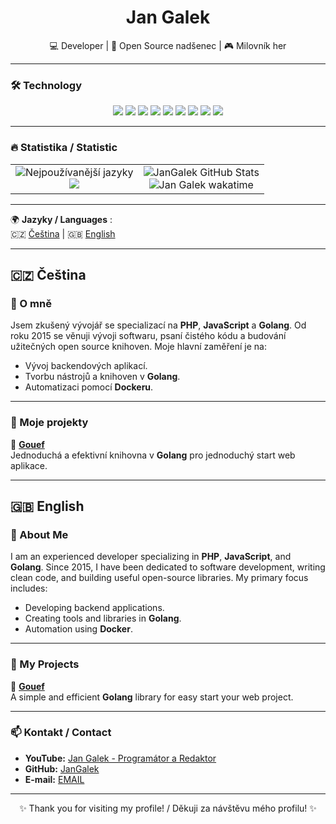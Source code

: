 <h1 align="center">Jan Galek</h1>
<p align="center">💻 Developer | 🚀 Open Source nadšenec | 🎮 Milovník her </p>

---

### 🛠️ Technology

<div align="center">
  <img src="https://img.shields.io/badge/Code-Go-blue?style=for-the-badge&logo=go" />
  <img src="https://img.shields.io/badge/Code-PHP-blue?style=for-the-badge&logo=php" />
  <img src="https://img.shields.io/badge/Code-JavaScript-yellow?style=for-the-badge&logo=javascript" />
  <img src="https://img.shields.io/badge/Code-TypeScript-blue?style=for-the-badge&logo=typescript" />
  <img src="https://img.shields.io/badge/Code-ReactJS-blue?style=for-the-badge&logo=react" />
  <img src="https://img.shields.io/badge/Tools-Docker-blue?style=for-the-badge&logo=docker" />
  <img src="https://img.shields.io/badge/Editor-PHPStorm-purple?style=for-the-badge&logo=phpstorm" />
  <img src="https://img.shields.io/badge/Editor-GoLand-purple?style=for-the-badge&logo=goland" />
  <img src="https://img.shields.io/badge/OS-Fedora-blue?style=for-the-badge&logo=fedora" />
</div>

---

### 🔥 Statistika / Statistic

<div align="center">
  <table border="0" style="border-collapse: collapse; border: none;">
    <tr  border="0">
      <td align="center" border="0" valign="top">
        <img src="https://github-readme-stats.vercel.app/api/top-langs/?username=JanGalek&layout=compact&theme=vue-dark&hide_border=true&show_icons=true&langs_count=6" alt="Nejpoužívanější jazyky" />
        <br />
        <img src="https://github-readme-streak-stats-red-chi.vercel.app/?user=JanGalek&theme=vue-dark&hide_border=true&short_numbers=true" />
      </td>
      <td align="center" border="0" valign="top">
        <img src="https://github-readme-stats.vercel.app/api?username=JanGalek&show_icons=true&theme=vue-dark&hide_border=true&rank_icon=github&include_all_commits=true&show=reviews,prs_merged,prs_merged_percentage" alt="JanGalek GitHub Stats" />
        <br />
        <img src="https://github-readme-stats.vercel.app/api/wakatime?username=JanGalek" alt="Jan Galek wakatime" />
      </td>
    </tr>
  </table>
</div>


---


🌍 **Jazyky / Languages** :  
🇨🇿  [Čeština](#-čeština) | 🇬🇧  [English](#-english)


---

## 🇨🇿 Čeština

### 🌟 O mně

Jsem zkušený vývojář se specializací na **PHP**, **JavaScript** a **Golang**. Od roku 2015 se věnuji vývoji softwaru, psaní čistého kódu a budování užitečných open source knihoven. Moje hlavní zaměření je na:

- Vývoj backendových aplikací.  
- Tvorbu nástrojů a knihoven v **Golang**.  
- Automatizaci pomocí **Dockeru**.  

---

### 🚀 Moje projekty

🔧 **[Gouef](https://github.com/gouef)**  
Jednoduchá a efektivní knihovna v **Golang** pro jednoduchý start web aplikace.


---


## 🇬🇧 English

### 🌟 About Me

I am an experienced developer specializing in **PHP**, **JavaScript**, and **Golang**. Since 2015, I have been dedicated to software development, writing clean code, and building useful open-source libraries. My primary focus includes:

- Developing backend applications.  
- Creating tools and libraries in **Golang**.  
- Automation using **Docker**.  

---

### 🚀 My Projects

🔧 **[Gouef](https://github.com/JanGalek/gouef)**  
A simple and efficient **Golang** library for easy start your web project.

---

### 📫 Kontakt / Contact

- **YouTube:** [Jan Galek - Programátor a Redaktor](https://www.youtube.com/@JanGalekProgramator-Redaktor)  
- **GitHub:** [JanGalek](https://github.com/JanGalek)  
- **E-mail:** [EMAIL](mailto:ghome.cz@gmail.com)

---

<p align="center">✨ Thank you for visiting my profile! / Děkuji za návštěvu mého profilu! ✨</p>


